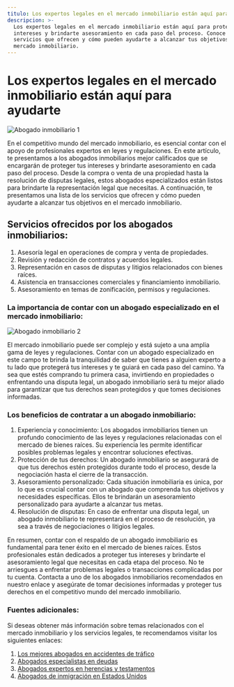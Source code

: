 ```yaml
---
titulo: Los expertos legales en el mercado inmobiliario están aquí para ayudarte
descripcion: >-
  Los expertos legales en el mercado inmobiliario están aquí para proteger tus
  intereses y brindarte asesoramiento en cada paso del proceso. Conoce los
  servicios que ofrecen y cómo pueden ayudarte a alcanzar tus objetivos en el
  mercado inmobiliario.
---
```


# Los expertos legales en el mercado inmobiliario están aquí para ayudarte

![Abogado inmobiliario 1](./img/abogado-inmobiliario-1.webp)

En el competitivo mundo del mercado inmobiliario, es esencial contar con el apoyo de profesionales expertos en leyes y regulaciones. En este artículo, te presentamos a los abogados inmobiliarios mejor calificados que se encargarán de proteger tus intereses y brindarte asesoramiento en cada paso del proceso. Desde la compra o venta de una propiedad hasta la resolución de disputas legales, estos abogados especializados están listos para brindarte la representación legal que necesitas. A continuación, te presentamos una lista de los servicios que ofrecen y cómo pueden ayudarte a alcanzar tus objetivos en el mercado inmobiliario.

## Servicios ofrecidos por los abogados inmobiliarios:

1. Asesoría legal en operaciones de compra y venta de propiedades.
2. Revisión y redacción de contratos y acuerdos legales.
3. Representación en casos de disputas y litigios relacionados con bienes raíces.
4. Asistencia en transacciones comerciales y financiamiento inmobiliario.
5. Asesoramiento en temas de zonificación, permisos y regulaciones.

### La importancia de contar con un abogado especializado en el mercado inmobiliario:

![Abogado inmobiliario 2](./img/abogado-inmobiliario-2.webp)

El mercado inmobiliario puede ser complejo y está sujeto a una amplia gama de leyes y regulaciones. Contar con un abogado especializado en este campo te brinda la tranquilidad de saber que tienes a alguien experto a tu lado que protegerá tus intereses y te guiará en cada paso del camino. Ya sea que estés comprando tu primera casa, invirtiendo en propiedades o enfrentando una disputa legal, un abogado inmobiliario será tu mejor aliado para garantizar que tus derechos sean protegidos y que tomes decisiones informadas.

### Los beneficios de contratar a un abogado inmobiliario:

1. Experiencia y conocimiento: Los abogados inmobiliarios tienen un profundo conocimiento de las leyes y regulaciones relacionadas con el mercado de bienes raíces. Su experiencia les permite identificar posibles problemas legales y encontrar soluciones efectivas.
2. Protección de tus derechos: Un abogado inmobiliario se asegurará de que tus derechos estén protegidos durante todo el proceso, desde la negociación hasta el cierre de la transacción.
3. Asesoramiento personalizado: Cada situación inmobiliaria es única, por lo que es crucial contar con un abogado que comprenda tus objetivos y necesidades específicas. Ellos te brindarán un asesoramiento personalizado para ayudarte a alcanzar tus metas.
4. Resolución de disputas: En caso de enfrentar una disputa legal, un abogado inmobiliario te representará en el proceso de resolución, ya sea a través de negociaciones o litigios legales.

En resumen, contar con el respaldo de un abogado inmobiliario es fundamental para tener éxito en el mercado de bienes raíces. Estos profesionales están dedicados a proteger tus intereses y brindarte el asesoramiento legal que necesitas en cada etapa del proceso. No te arriesgues a enfrentar problemas legales o transacciones complicadas por tu cuenta. Contacta a uno de los abogados inmobiliarios recomendados en nuestro enlace y asegúrate de tomar decisiones informadas y proteger tus derechos en el competitivo mundo del mercado inmobiliario.

### Fuentes adicionales:

Si deseas obtener más información sobre temas relacionados con el mercado inmobiliario y los servicios legales, te recomendamos visitar los siguientes enlaces:





1. [Los mejores abogados en accidentes de tráfico](los-mejores-abogados-en-accidentes-de-trafico)
2. [Abogados especialistas en deudas](abogados-especialistas-en-deudas)
3. [Abogados expertos en herencias y testamentos](abogados-expertos-en-herencias-y-testamentos)
4. [Abogados de inmigración en Estados Unidos](abogados-de-inmigracion-en-estados-unidos)




















